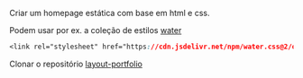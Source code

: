 Criar um homepage estática com base em html e css.

Podem usar por ex. a coleção de estilos [water](https://watercss.kognise.dev/#installation)

```css 
<link rel="stylesheet" href="https://cdn.jsdelivr.net/npm/water.css@2/out/water.css">
```

Clonar o repositório [layout-portfolio](https://github.com/hjneves/layout-portfolio)


